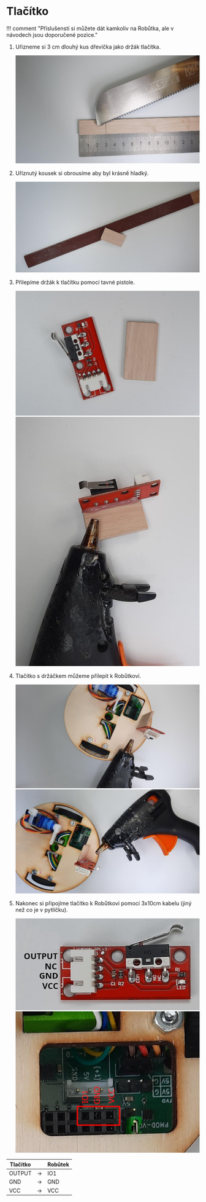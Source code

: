 # Tlačítko

!!! comment "Příslušenstí si můžete dát kamkoliv na Robůtka, ale v návodech jsou doporučené pozice."


1. Uřizneme si 3 cm dlouhý kus dřevíčka jako držák tlačítka.

    ![cutting switch holder](assets/cutting_switch_holder.jpg)


2. Uříznutý kousek si obrousíme aby byl krásně hladký.

    ![sanding switch holder](assets/sanding_switch_holder.jpg)

3. Přilepíme držák k tlačítku pomocí tavné pistole.

    ![switch w switch holder](assets/switch_w_switch_holder.jpg)
    ![gluing switch holder](assets/gluing_switch_holder.jpg)

4. Tlačítko s držáčkem můžeme přilepit k Robůtkovi.

    ![attaching switch](assets/attaching_switch.jpg)
    ![attaching switch 2](assets/attaching_switch_2.jpg)

5. Nakonec si připojíme tlačítko k Robůtkovi pomocí 3x10cm kabelu (jiný než co je v pytlíčku).

    ![switch pinout](assets/switch_pinout.jpg)
    ![switch connector](assets/switch_connector.jpg)


| Tlačítko |     | Robůtek |
| -------- | --- | ------- |
| OUTPUT   | →   | IO1     |
| GND      | →   | GND     |
| VCC      | →   | VCC     |
